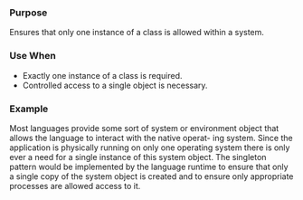 ### Purpose
Ensures that only one instance of a class is allowed within a system.
### Use When
 - Exactly one instance of a class is required.
 - Controlled access to a single object is necessary.
 
### Example
Most languages provide some sort of system or environment
object that allows the language to interact with the native operat-
ing system. Since the application is physically running on only one
operating system there is only ever a need for a single instance of
this system object. The singleton pattern would be implemented
by the language runtime to ensure that only a single copy of the
system object is created and to ensure only appropriate processes
are allowed access to it.